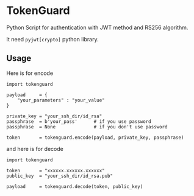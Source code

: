 # TokenGuard

Python Script for authentication with JWT method and RS256 algorithm.

It need `pyjwt[crypto]` python library.

## Usage

Here is for encode

    import tokenguard

    payload     = {
        "your_parameters" : "your_value"
    }

    private_key = "your_ssh_dir/id_rsa"
    passphrase  = b'your_pass'      # if you use password
    passphrase  = None              # if you don't use password

    token       = tokenguard.encode(payload, private_key, passphrase)

and here is for decode

    import tokenguard

    token       = "xxxxxx.xxxxxx.xxxxxx"
    public_key  = "your_ssh_dir/id_rsa.pub"

    payload     = tokenguard.decode(token, public_key)
